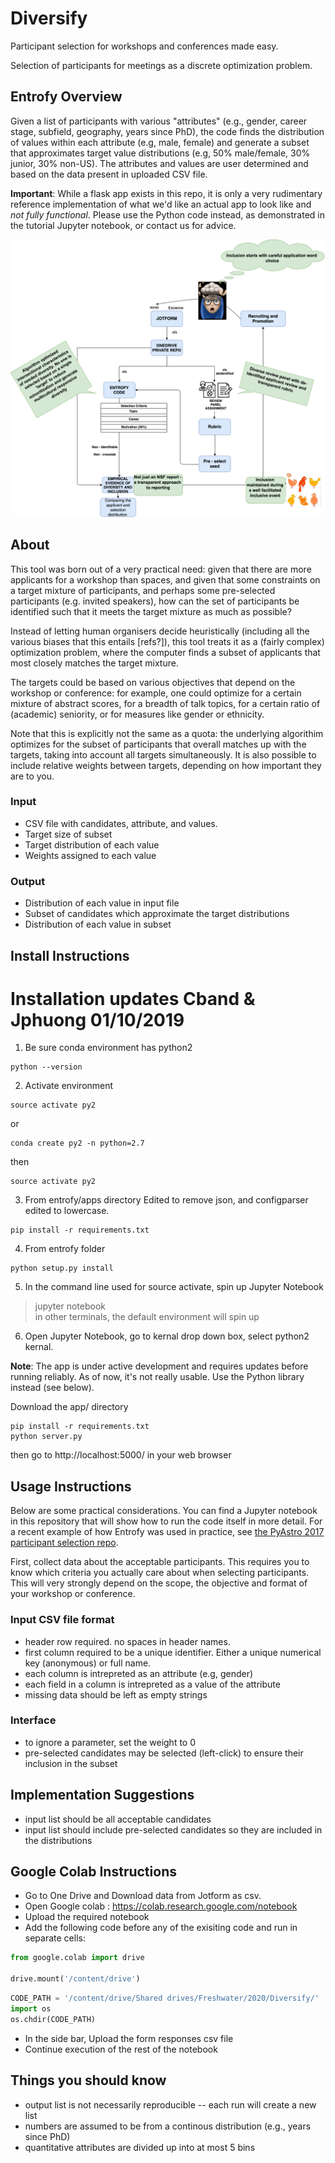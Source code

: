 # Diversify

Participant selection for workshops and conferences made easy.

Selection of participants for meetings as a discrete optimization problem.

## Entrofy Overview

Given a list of participants with various "attributes" (e.g., gender, career stage, subfield, geography, years since PhD), the code finds the distribution of values within each attribute (e.g, male, female) and generate a subset that approximates target value distributions (e.g, 50% male/female, 30% junior, 30% non-US). The attributes and values are user determined and based on the data present in uploaded CSV file.

**Important**: While a flask app exists in this repo, it is only a very rudimentary reference implementation of what we'd like an actual app to look like and _not fully functional_. Please use the Python code instead, as demonstrated in the tutorial Jupyter notebook, or contact us for advice.

![workflow diagram](./imgs/WHW_workflow_thoughts.png)


## About

This tool was born out of a very practical need: given that there are more applicants for a workshop than spaces, and given that  some constraints on a target mixture of participants, and perhaps some pre-selected participants (e.g. invited speakers), how can the set of participants be identified such that it meets the target mixture as much as possible?

Instead of letting human organisers decide heuristically (including all the various biases that this entails [refs?]), this tool treats it as a (fairly complex) optimization problem, where the computer finds a subset of applicants that most closely matches the target mixture.

The targets could be based on various objectives that depend on the workshop or conference: for example, one could optimize for a certain mixture of abstract scores, for a breadth of talk topics, for a certain ratio of (academic) seniority, or for measures like gender or ethnicity.

Note that this is explicitly not the same as a quota: the underlying algorithim optimizes for the subset of participants that overall matches up with the targets, taking into account all targets simultaneously. It is also possible to include relative weights between targets, depending on how important they are to you.

### Input 
- CSV file with candidates, attribute, and values.
- Target size of subset
- Target distribution of each value
- Weights assigned to each value 

### Output 
- Distribution of each value in input file
- Subset of candidates which approximate the target distributions
- Distribution of each value in subset

## Install Instructions

# Installation updates Cband & Jphuong 01/10/2019
1. Be sure conda environment has python2
```shell
python --version
```
2. Activate environment
```shell
source activate py2 
```
or
```shell
conda create py2 -n python=2.7
```
then 
```shell
source activate py2 
```
3. From entrofy/apps directory
Edited to remove json, and configparser edited to lowercase.

```shell
pip install -r requirements.txt
```

4. From entrofy folder

```shell
python setup.py install
```

5. In the command line used for source activate, spin up Jupyter Notebook
> jupyter notebook  
in other terminals, the default environment will spin up
6. Open Jupyter Notebook, go to kernal drop down box, select python2 kernal. 

**Note**: The app is under active development and requires updates before running reliably. As of now, it's not really usable. Use the Python library instead (see below).

Download the app/ directory

```
pip install -r requirements.txt
python server.py
```
then go to http://localhost:5000/ in your web browser

## Usage Instructions

Below are some practical considerations.
You can find a Jupyter notebook in this repository that will show how to run the code itself in more detail. For a recent example of how Entrofy was used in practice, see [the PyAstro 2017 participant selection repo](https://github.com/dhuppenkothen/PyAstro17ParticipantSelection). 

First, collect data about the acceptable participants. This requires you to know which criteria you actually care about when selecting participants. This will very strongly depend on the scope, the objective and format of your workshop or conference. 

### Input CSV file format

- header row required. no spaces in header names.
- first column required to be a unique identifier. Either a unique numerical key (anonymous) or full name.
- each column is intrepreted as an attribute (e.g, gender) 
- each field in a column is intrepreted as a value of the attribute
- missing data should be left as empty strings

### Interface 

- to ignore a parameter, set the weight to 0
- pre-selected candidates may be selected (left-click) to ensure their inclusion in the subset

## Implementation Suggestions

- input list should be all acceptable candidates
- input list should include pre-selected candidates so they are included in the distributions

## Google Colab Instructions

- Go to One Drive and Download data from Jotform as csv.
- Open Google colab : https://colab.research.google.com/notebook
- Upload the required notebook
- Add the following code before any of the exisiting code and run in separate cells:

```python
from google.colab import drive

drive.mount('/content/drive')
```

```python
CODE_PATH = '/content/drive/Shared drives/Freshwater/2020/Diversify/'
import os
os.chdir(CODE_PATH)
```
- In the side bar, Upload the form responses csv file
- Continue execution of the rest of the notebook

## Things you should know

- output list is not necessarily reproducible -- each run will create a new list
- numbers are assumed to be from a continous distribution (e.g., years since PhD)
- quantitative attributes are divided up into at most 5 bins
